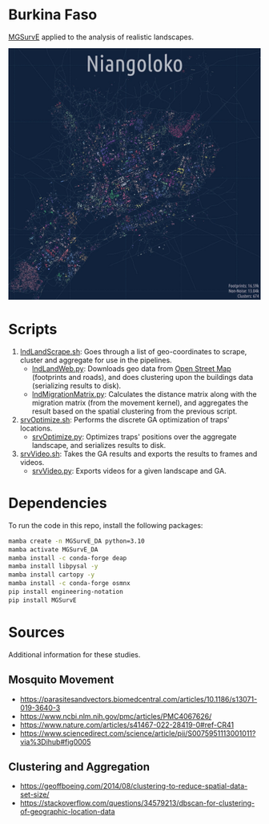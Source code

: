 
# Burkina Faso

[MGSurvE](https://chipdelmal.github.io/MGSurvE/build/html/index.html) applied to the analysis of realistic landscapes.

<img src="./media/Niangoloko_map.jpg">

# Scripts

1. [lndLandScrape.sh](./lndLandScrape.sh): Goes through a list of geo-coordinates to scrape, cluster and aggregate for use in the pipelines.
   * [lndLandWeb.py](lndLandWeb.py): Downloads geo data from [Open Street Map](https://www.openstreetmap.org) (footprints and roads), and does clustering upon the buildings data (serializing results to disk).
   * [lndMigrationMatrix.py](./lndMigrationMatrix.py): Calculates the distance matrix along with the migration matrix (from the movement kernel), and aggregates the result based on the spatial clustering from the previous script.
2. [srvOptimize.sh](./srvOptimize.sh): Performs the discrete GA optimization of traps' locations.
   * [srvOptimize.py](./srvOptimize.py): Optimizes traps' positions over the aggregate landscape, and serializes results to disk.
3. [srvVideo.sh](./srvVideo.sh): Takes the GA results and exports the results to frames and videos.
   * [srvVideo.py](./srvVideo.py): Exports videos for a given landscape and GA.

# Dependencies

To run the code in this repo, install the following packages:

```bash
mamba create -n MGSurvE_DA python=3.10
mamba activate MGSurvE_DA
mamba install -c conda-forge deap
mamba install libpysal -y
mamba install cartopy -y
mamba install -c conda-forge osmnx
pip install engineering-notation
pip install MGSurvE
```

# Sources

Additional information for these studies.

## Mosquito Movement

* https://parasitesandvectors.biomedcentral.com/articles/10.1186/s13071-019-3640-3
* https://www.ncbi.nlm.nih.gov/pmc/articles/PMC4067626/
* https://www.nature.com/articles/s41467-022-28419-0#ref-CR41
* https://www.sciencedirect.com/science/article/pii/S0075951113001011?via%3Dihub#fig0005
## Clustering and Aggregation

* https://geoffboeing.com/2014/08/clustering-to-reduce-spatial-data-set-size/
* https://stackoverflow.com/questions/34579213/dbscan-for-clustering-of-geographic-location-data
